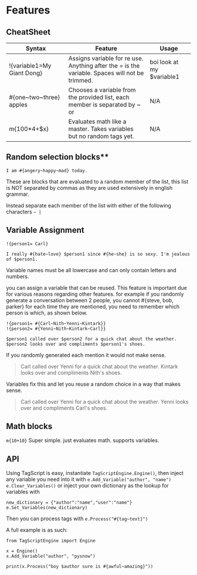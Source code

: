 # Features

## CheatSheet

| Syntax | Feature | Usage |
|----------------------------|------------------------------------------------------------------------------------------------|---------------------------|
| !{variable1=My Giant Dong} | Assigns variable for re use. Anything after the = is the variable. Spaces will not be trimmed. | boi look at my $variable1 |
| #{one~two~three} apples | Chooses a variable from the provided list, each member is separated by ~ or | N/A |
| m{100*4+$x} | Evaluates math like a master. Takes variables but no random tags yet. | N/A |

## Random selection blocks**

`I am #{angery~happy~mad} today.`

These are blocks that are evaluated to a random member of the list, this list is NOT separated by commas as they are used extensively in english grammar.

Instead separate each member of the list with either of the following characters `~ |`

## Variable Assignment

```
!{person1= Carl}

I really #{hate~love} $person1 since #{he~she} is so sexy. I'm jealous of $person1.
```

Variable names must be all lowercase and can only contain letters and numbers.

you can assign a variable that can be reused. This feature is important due for various reasons regarding other features. for example if you randomly generate a conversation between 2 people, you cannot #{steve, bob, parker} for each time they are mentioned, you need to remember which person is which, as shown below.

```
!{person1= #{Carl~Nith~Yenni~Kintark}}
!{person2= #{Yenni~Nith~Kintark~Carl}}

$person1 called over $person2 for a quick chat about the weather.
$person2 looks over and compliments $person1's shoes.
```

If you randomly generated each mention it would not make sense.

>Carl called over Yenni for a quick chat about the weather.
Kintark looks over and compliments Nith's shoes.

Variables fix this and let you reuse a random choice in a way that makes sense.

>Carl called over Yenni for a quick chat about the weather.
Yenni looks over and compliments Carl's shoes.

## Math blocks

`m{10+10}` Super simple. just evaluates math. supports variables.

## API

Using TagScript is easy, instantiate `TagScriptEngine.Engine()`, then inject any variable you need into it with `e.Add_Variable("author", "name")`
`e.Clear_Variables()` or inject your own dictionary as the lookup for variables with 
```
new_dictionary = {"author":"name","user":"name"}
e.Set_Variables(new_dictionary)
```

Then you can process tags with `e.Process("#{tag~text}")`

A full example is as such:

```
from TagScriptEngine import Engine

x = Engine()
x.Add_Variable("author", "pysnow")

print(x.Process("boy $author sure is #{awful~amazing}"))
```